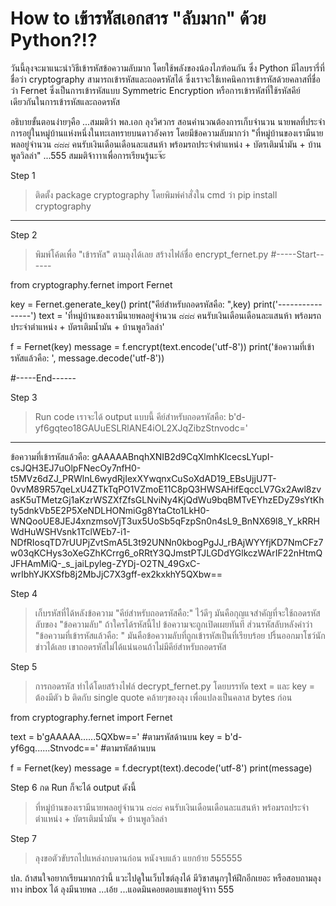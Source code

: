 # How to เข้ารหัสเอกสาร "ลับมาก" ด้วย Python?!?

วันนี้ลุงจะมาแนะนำวิธีเข้ารหัสข้อความลับมาก โดยใช้พลังของน้องไภฑ้อนกัน ซึ่ง Python มีไลบรารี่ที่ชื่อว่า cryptography สามารถเข้ารหัสและถอดรหัสได้ ซึ่งเราจะใช้เทคนิคการเข้ารหัสด้วยคลาสที่ชื่อว่า Fernet ซึ่งเป็นการเข้ารหัสแบบ Symmetric Encryption หรือการเข้ารหัสที่ใช้รหัสคีย์เดียวกันในการเข้ารหัสและถอดรหัส

อธิบายขั้นตอนง่ายๆคือ ...สมมติว่า พล.เอก ลุงวิศวกร สอนคำนวณต้องการเก็บจำนวน นายพลที่ประจำการอยู่ในหมู่บ้านแห่งหนึ่งในทะเลทรายบนดาวอังคาร โดยมีข้อความลับมากว่า "ที่หมู่บ้านของเรามีนายพลอยู่จำนวน ๘๘๘ คนรับเงินเดือนเดือนละแสนห้า พร้อมรถประจำตำแหน่ง + บัตรเติมน้ำมัน + บ้านพูลวิลล่า" ...555 สมมติจ้าาาาเพื่อการเรียนรู้นะจ๊ะ

Step 1
> ติดตั้ง package cryptography โดยพิมพ์คำสั่งใน cmd ว่า pip install cryptography
----------------
Step 2
> พิมพ์โค้ดเพื่อ "เข้ารหัส" ตามลุงได้เลย สร้างไฟล์ชื่อ encrypt_fernet.py
#-----Start------

from cryptography.fernet import Fernet

key = Fernet.generate_key()
print("คีย์สำหรับถอดรหัสคือ: ",key)
print('----------------')
text = 'ที่หมู่บ้านของเรามีนายพลอยู่จำนวน ๘๘๘ คนรับเงินเดือนเดือนละแสนห้า พร้อมรถประจำตำแหน่ง + บัตรเติมน้ำมัน + บ้านพูลวิลล่า'

f = Fernet(key)
message = f.encrypt(text.encode('utf-8'))
print('ข้อความที่เข้ารหัสแล้วคือ: ', message.decode('utf-8'))

#-----End------

Step 3
> Run code เราจะได้ output แบบนี้
คีย์สำหรับถอดรหัสคือ:  b'd-yf6gqteo18GAUuESLRlANE4iOL2XJqZibzStnvodc='
----------------
ข้อความที่เข้ารหัสแล้วคือ:  gAAAAABnqhXNIB2d9CqXlmhKlcecsLYupI-csJQH3EJ7uOlpFNecOy7nfH0-t5MVz6dZJ_PRWlnL6wydRjIexXYwqnxCuSoXdAD19_EBsUjjU7T-0vvM89R57qeLxU4ZTkTqPO1VZmoE11C8pQ3HWSAHifEqccLV7Gx2Awl8zvasK5uTMetzGj1aKzrWSZXfZfsGLNviNy4KjQdWu9bqBMTvEYhzEDyZ9sYtKhty5dnkVb5E2P5XeNDLHONmiGg8YtaCto1LkH0-WNQooUE8JEJ4xnzmsoVjT3ux5UoSb5qFzpSn0n4sL9_BnNX69l8_Y_kRRHWdHuWSHVsnk1TclWEb7-i1-NDfRIosqTD7rUUPjZvtSmA5L3t92UNNn0kbogPgJJ_rBAjWYYfjKD7NmCFz7w03qKCHys3oXeGZhKCrrg6_oRRtY3QJmstPTJLGDdYGlkczWArIF22nHtmQJFHAmMiQ-_s_jaiLpyleg-ZYDj-O2TN_49GxC-wrIbhYJKXSfb8j2MbJjC7X3gff-ex2kxkhY5QXbw==

Step 4
> เก็บรหัสที่ได้หลังข้อความ "คีย์สำหรับถอดรหัสคือ:" ไว้ดีๆ มันคือกุญแจสำคัญที่จะใช้ถอดรหัสลับของ "ข้อความลับ" ถ้าใครได้รหัสนี้ไป ข้อความจะถูกเปิดเผยทันที
> ส่วนรหัสลับหลังคำว่า "ข้อความที่เข้ารหัสแล้วคือ: " มันคือข้อความลับที่ถูกเข้ารหัสเป็นที่เรียบร้อย ปริ้นออกมาโชว์นักข่าวได้เลย เขาถอดรหัสไม่ได้แน่นอนถ้าไม่มีคีย์สำหรับถอดรหัส 

Step 5 
> การถอดรหัส ทำได้โดยสร้างไฟล์ decrypt_fernet.py โดยบรรทัด text = และ key = ต้องมีตัว b ติดกับ single quote คล้ายๆของลุง เพื่อแปลงเป็นคลาส bytes ก่อน

from cryptography.fernet import Fernet

text = b'gAAAAA......5QXbw==' #ตามรหัสด้านบน
key = b'd-yf6gq......Stnvodc==' #ตามรหัสด้านบน

f = Fernet(key)
message = f.decrypt(text).decode('utf-8')
print(message)

Step 6 กด Run ก็จะได้ output ดังนี้
> ที่หมู่บ้านของเรามีนายพลอยู่จำนวน ๘๘๘ คนรับเงินเดือนเดือนละแสนห้า พร้อมรถประจำตำแหน่ง + บัตรเติมน้ำมัน + บ้านพูลวิลล่า

Step 7
> ลุงขอตัวขับรถไปแหล่งกบดานก่อน หนังจบแล้ว แยกย้าย 555555

ปล. ถ้าสนใจอยากเรียนมากกว่านี้ แวะไปดูในเว็บไซต์ลุงได้ มีวิชาสนุกๆให้ฝึกอีกเยอะ หรือสอบถามลุงทาง inbox ได้ ลุงมีนายพล ...เอ้ย ...แอดมินคอยตอบแชทอยู่จ้าาา 555
